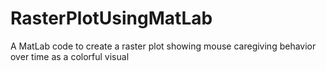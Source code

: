 # RasterPlotUsingMatLab
A MatLab code to create a raster plot showing mouse caregiving behavior over time as a colorful visual
